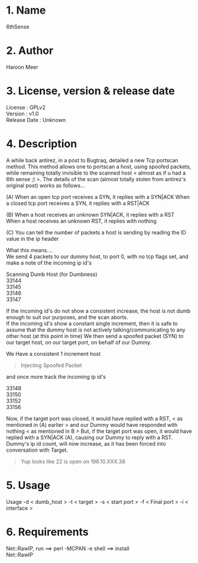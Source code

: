 # 1. Name
6thSense

# 2. Author
Haroon Meer

# 3. License, version & release date
License : GPLv2  
Version : v1.0  
Release Date : Unknown  

# 4. Description
A while back antirez, in a post to Bugtraq, detailed a new Tcp portscan method.
This method allows one to portscan a host, using spoofed packets, while remaining totally invisible to the scanned host < almost as if u had a 6th sense ;) >.
The details of the scan (almost totally stolen from antirez's original post) works as follows...  

(A) When an open tcp port receives a SYN, it replies with a SYN|ACK
When a closed tcp port receives a SYN, it replies with a RST|ACK  

(B) When a host receives an unknown SYN|ACK, it replies with a RST  
When a host receives an unknown RST, it replies with nothing  

(C) You can tell the number of packets a host is sending by reading the ID value in the ip header  

What this means....  
We send 4 packets to our dummy host, to port 0, with no tcp flags set, and make a note of the incoming ip id's  

Scanning Dumb Host (for Dumbness)  
33144  
33145  
33146  
33147  

If the incoming id's do not show a consistent increase, the host is not dumb enough to suit our purposes, and the scan aborts.  
If the incoming id's show a constant single increment, then it is safe to assume that the dummy host is not actively talking/communicating to any other host (at this point in time)
We then send a spoofed packet (SYN) to our target host, on our target port, on behalf of our Dummy.  

We Have a consistent 1 increment host  

> Injecting Spoofed Packet

and once more track the incoming ip id's  

33148  
33150  
33152  
33156  

Now, if the target port was closed, it would have replied with a RST, < as mentioned in (A) earlier > and our Dummy would have responded with nothing < as mentioned in B >
But, if the target port was open, it would have replied with a SYN|ACK (A), causing our Dummy to reply with a RST. Dummy's ip id count, will now increase, as it has been forced into conversation with Target.  

> Yup looks like 22 is open on 196.10.XXX.38

# 5. Usage
Usage -d < dumb_host > -t < target > -s < start port > -f < Final port > -i < interface >

# 6. Requirements
Net::RawIP, run ==> perl -MCPAN -e shell ==> install  
Net::RawIP   
